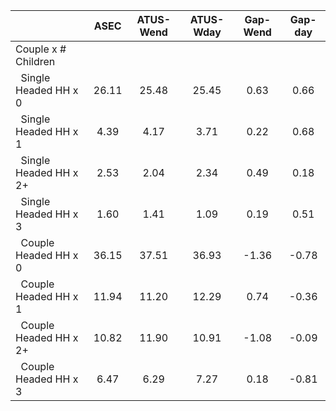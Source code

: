 
|                      |         ASEC |    ATUS-Wend |    ATUS-Wday |     Gap-Wend |      Gap-day |
| -------------------- | :----------: | :----------: | :----------: | :----------: | :----------: |
| Couple x # Children  |              |              |              |              |              |
| &nbsp;&nbsp;Single Headed HH x 0 |        26.11 |        25.48 |        25.45 |         0.63 |         0.66 |
| &nbsp;&nbsp;Single Headed HH x 1 |         4.39 |         4.17 |         3.71 |         0.22 |         0.68 |
| &nbsp;&nbsp;Single Headed HH x 2+ |         2.53 |         2.04 |         2.34 |         0.49 |         0.18 |
| &nbsp;&nbsp;Single Headed HH x 3 |         1.60 |         1.41 |         1.09 |         0.19 |         0.51 |
| &nbsp;&nbsp;Couple Headed HH x 0 |        36.15 |        37.51 |        36.93 |        -1.36 |        -0.78 |
| &nbsp;&nbsp;Couple Headed HH x 1 |        11.94 |        11.20 |        12.29 |         0.74 |        -0.36 |
| &nbsp;&nbsp;Couple Headed HH x 2+ |        10.82 |        11.90 |        10.91 |        -1.08 |        -0.09 |
| &nbsp;&nbsp;Couple Headed HH x 3 |         6.47 |         6.29 |         7.27 |         0.18 |        -0.81 |

